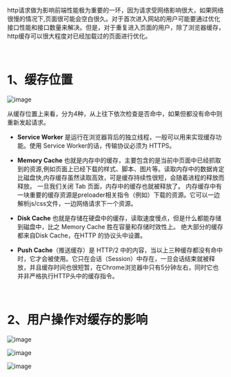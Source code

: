 http请求做为影响前端性能极为重要的一环，因为请求受网络影响很大，如果网络很慢的情况下,页面很可能会空白很久。对于首次进入网站的用户可能要通过优化接口性能和接口数量来解决。但是，对于重复进入页面的用户，除了浏览器缓存，http缓存可以很大程度对已经加载过的页面进行优化。

<br>

# 1、缓存位置

![image](https://user-images.githubusercontent.com/74364990/110163134-a2ccf780-7e2a-11eb-9144-88748879864e.png)


从缓存位置上来看，分为4种，从上往下依次检查是否命中，如果但都没有命中则重新发起请求。

- **Service Worker** 是运行在浏览器背后的独立线程，一般可以用来实现缓存功能。使用 Service Worker的话，传输协议必须为 HTTPS。

- **Memory Cache** 也就是内存中的缓存，主要包含的是当前中页面中已经抓取到的资源,例如页面上已经下载的样式、脚本、图片等。读取内存中的数据肯定比磁盘快,内存缓存虽然读取高效，可是缓存持续性很短，会随着进程的释放而释放。 一旦我们关闭 Tab 页面，内存中的缓存也就被释放了。
内存缓存中有一块重要的缓存资源是preloader相关指令（例如<link rel="prefetch">）下载的资源。它可以一边解析js/css文件，一边网络请求下一个资源。

- **Disk Cache** 也就是存储在硬盘中的缓存，读取速度慢点，但是什么都能存储到磁盘中，比之 Memory Cache 胜在容量和存储时效性上。
绝大部分的缓存都来自Disk Cache，在HTTP 的协议头中设置。

- **Push Cache**（推送缓存）是 HTTP/2 中的内容，当以上三种缓存都没有命中时，它才会被使用。它只在会话（Session）中存在，一旦会话结束就被释放，并且缓存时间也很短暂，在Chrome浏览器中只有5分钟左右，同时它也并非严格执行HTTP头中的缓存指令。

<br>

# 2、用户操作对缓存的影响

![image](https://user-images.githubusercontent.com/74364990/110166250-0bb66e80-7e2f-11eb-9726-d81644bb528d.png)

![image](https://user-images.githubusercontent.com/74364990/110166262-107b2280-7e2f-11eb-803a-0a167c3a1bc1.png)

![image](https://user-images.githubusercontent.com/74364990/110166349-2b4d9700-7e2f-11eb-9865-747269dc013c.png)

